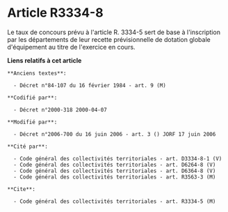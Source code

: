 # Article R3334-8

Le taux de concours prévu à l'article R. 3334-5 sert de base à l'inscription par les départements de leur recette
prévisionnelle de dotation globale d'équipement au titre de l'exercice en cours.

**Liens relatifs à cet article**

	**Anciens textes**:

	  - Décret n°84-107 du 16 février 1984 - art. 9 (M)

	**Codifié par**:

	  - Décret n°2000-318 2000-04-07

	**Modifié par**:

	  - Décret n°2006-700 du 16 juin 2006 - art. 3 () JORF 17 juin 2006

	**Cité par**:

	  - Code général des collectivités territoriales - art. D3334-8-1 (V)
	  - Code général des collectivités territoriales - art. D6264-8 (V)
	  - Code général des collectivités territoriales - art. D6364-8 (V)
	  - Code général des collectivités territoriales - art. R3563-3 (M)

	**Cite**:

	  - Code général des collectivités territoriales - art. R3334-5 (M)
